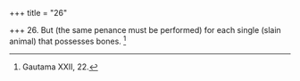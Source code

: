 +++
title = "26"

+++
26. But (the same penance must be performed) for each single (slain animal) that possesses bones. [^16] 


[^16]:  Gautama XXII, 22.
